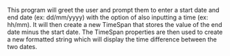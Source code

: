 This program will greet the user and prompt them to enter a start date and end date (ex: dd/mm/yyyy) with the option of also inputting a time (ex: hh/mm). It will then create a new TimeSpan that stores the value of the end date minus the start date. The TimeSpan properties are then used to create a new formatted string which will display the time difference between the two dates.
